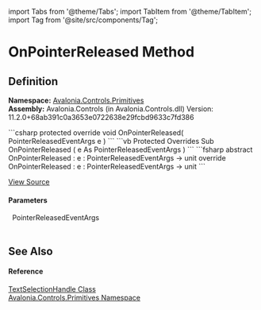 import Tabs from '@theme/Tabs'; 
import TabItem from '@theme/TabItem'; 
import Tag from '@site/src/components/Tag'; 

# OnPointerReleased Method




## Definition
**Namespace:** <a href="N_Avalonia_Controls_Primitives">Avalonia.Controls.Primitives</a>  
**Assembly:** Avalonia.Controls (in Avalonia.Controls.dll) Version: 11.2.0+68ab391c0a3653e0722638e29fcbd9633c7fd386

<Tabs groupId="api-code-preview">
<TabItem value="csharp" label="C#">
```csharp
protected override void OnPointerReleased(
	PointerReleasedEventArgs e
)
```
</TabItem>
<TabItem value="vb" label="VB">
```vb
Protected Overrides Sub OnPointerReleased ( 
	e As PointerReleasedEventArgs
)
```
</TabItem>
<TabItem value="fsharp" label="F#">
```fsharp
abstract OnPointerReleased : 
        e : PointerReleasedEventArgs -> unit 
override OnPointerReleased : 
        e : PointerReleasedEventArgs -> unit 
```
</TabItem>
</Tabs>



<a href="https://github.com/AvaloniaUI/Avalonia/tree/master/srcAvalonia.Controls/Primitives/TextSelectionHandle.cs#L176" title="View the source code">View Source</a>



#### Parameters
<dl><dt>  PointerReleasedEventArgs</dt><dd> </dd></dl>

## See Also


#### Reference
<a href="T_Avalonia_Controls_Primitives_TextSelectionHandle">TextSelectionHandle Class</a>  
<a href="N_Avalonia_Controls_Primitives">Avalonia.Controls.Primitives Namespace</a>  
